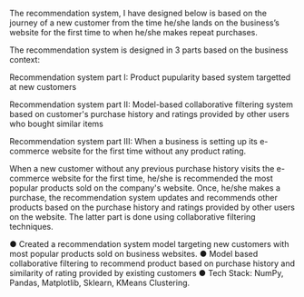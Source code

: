 The recommendation system, I have designed below is based on the journey of a new customer from the time he/she lands on the business’s website for the first time to when he/she makes repeat purchases.

The recommendation system is designed in 3 parts based on the business context:

Recommendation system part I:
Product pupularity based system targetted at new customers

Recommendation system part II:
Model-based collaborative filtering system based on customer's purchase history and ratings provided by other users who bought similar items

Recommendation system part III:
When a business is setting up its e-commerce website for the first time without any product rating.

When a new customer without any previous purchase history visits the e-commerce website for the first time, he/she is recommended the most popular products sold on the company's website. Once, he/she makes a purchase, the recommendation system updates and recommends other products based on the purchase history and ratings provided by other users on the website. The latter part is done using collaborative filtering techniques.



●  Created a recommendation system model targeting
new customers with most popular products sold on
business websites.
●  Model based collaborative filtering to recommend
product based on purchase history and similarity of
rating provided by existing customers
●  Tech Stack: NumPy, Pandas, Matplotlib, Sklearn,
KMeans Clustering.


